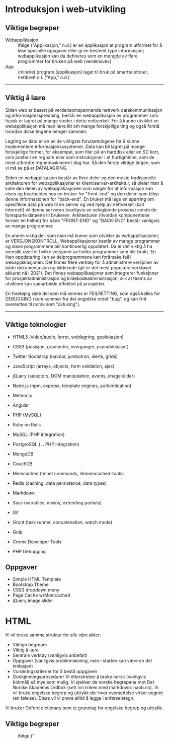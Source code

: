 # Introduksjon i web-utvikling
## Viktige begreper
<dl>
<dt>Webapplikasjon</dt>
<dd>ifølge ("Applikasjon," n.d.) er en applikasjon et program utformet for å løse spesielle oppgaver eller gi en bestemt type informasjon; webapplikasjon kan da defineres som en mengde av flere programmer for bruken på web (verdensvev)</dd>

<dt>App</dt>
<dd>(mindre) program (applikasjon) laget til bruk på smarttelefoner, nettbrett o.l. ("App," n.d.)</dd>
<dl>

---
## Viktig å lære

Siden web er basert på verdensomspennende nettverk datakommunikasjon og informasjonsspredning, består en webapplikasjon av programmer som fysisk er lagret på mange steder i dette nettverket. For å kunne utviklet en webapplikasjon må man lære litt om mange forskjellige ting og også forstå hvordan disse tingene henger sammen. 

Lagring av data er en av de viktigste forutsetningene for å kunne implementere informasjonsssystemer. Data kan bli lagret på mange forskjellige former, for eksempel, som filer på en harddisk eller en SD kort, som poster i en regnark eller som instruksjoner i et hurtigminne, som de mest utbredte regnemaskinene i dag har. Så den første viktige tingen, som vi må se på er DATALAGRING. 

Siden en webapplikasjon består av flere deler og den meste tradisjonelle arkitekturen for webapplikasjoner er klient/server-arkitektur, så pleier man å kalle den delen av webapplikasjonen som sørger for at informasjon kan vises og bearbeides hos en bruker for "front-end" og den delen som tilbyr denne informasjonen for "back-end". En bruker må lage en spørring om spesifikke data på web til en server og ved hjelp av nettverket (kalt Internett) vil denne serveren (vanligvis en selvgående prosess) sende de forespurte dataene til brukeren. Arkitekturen (hvordan komponentene former en helhet) for både "FRONT-END" og "BACK-END" består vanligvis av mange programmer.  

En annen viktig del, som man må kunne som utvikler av webapplikasjoner, er VERSJONSKONTROLL. Webapplikasjoner består av mange programmer og disse programmene blir kontinuerlig oppdatert. Da er det viktig å ha oversikt overfor hvilke versjoner av hvilke programmer som blir brukt. En liten oppdatering i en av delprogrammene kan forårsake feil i webapplikasjonen. Det finnes flere verktøy for å administrere versjoner av både dokumentasjon og kildekode (git er det mest populære verktøyet akkurat nå i 2021). Det finnes webapplikasjoner som integrerer funksjoner for prosjektadministrasjon og kildekodeadministrasjon, slik at teams av utviklere kan samarbeide effektivt på prosjekter.

En foreløpig siste del som må nevnes er FEILRETTING, som også kalles for DEBUGGING (som kommer fra det engelske ordet "bug", og kan fritt oversettes til norsk som "avlusing").
 
---

## Viktige teknologier

* HTML5 (video/audio, lerret, weblagring, geolokasjon)
* CSS3 (posisjon, gradienter, overganger, pseudoklasser)
* Twitter Bootstrap (navbar, jumbotron, alerts, grids)
* JavaScript (arrays, objects, form validation, ajax)
* jQuery (selectors, DOM manipulation, events, image slider)

* Node.js (npm, express, template engines, authentication)
* Meteor.js
* Angular
* PHP (MySQL)
* Ruby on Rails

* MySQL (PHP integration)
* PostgreSQL (... PHP integration)
* MongoDB
* CouchDB

* Memcached (telnet commands, libmemcached-tools)
* Redis (caching, data persistence, data types)
* Markdown
* Sass (variables, mixins, extending partials)

* Git
* Grunt (task runner, concatenation, watch mode)
* Gulp
* Crome Developer Tools
* PHP Debugging

## Oppgaver
* Simple HTML Template
* Bootstrap Theme
* CSS3 dropdown meny
* Page Cache w/Memcached
* jQuery image slider

# HTML
Vi vil bruke samme struktur for alle våre økter:
* Viktige begreper
* Viktig å lære
* Sentrale verktøy (vanligvis anbefalt)
* Oppgaver (vanligvis problemløsning, men i starten kan være en del imitasjon)
* Vurderingskriterier for å bestå oppgaven
* Godkjenningsprosedurer
Vi etterstreber å bruke norsk (vanligvis bokmål) så mye som mulig. Vi sjekker de norske begrepene mot Det Norske Akademis Ordbok (sett inn linken med markdown: naob.no). Vi vil bruke engelske begrep og uttrykk der hvor oversettelse virker uegnet (en følelse). Disse vil vi prøve alltid å legge i anførselstegn. 

Vi bruker Oxford dictionary som et grunnlag for engelske begrep og uttrykk.

## Viktige begreper
<dl>
<dt><BEGREPA></dt>
<dd>ifølge ("<TITLE>," n.d.) ... </dd>

<dt><BEGREPB></dt>
<dd> ("<TITLE>," n.d.)</dd>
<dl>

## Viktig å vite
HyperText Markup Language er en "markup" språk og ikke et programmeringsspråk.

Dynamiske deler i webapplikasjoner er vanligvis implementert i JavaScript. "Vanligvis" 

HTML består av tagger, som opprinnelig var tenkt for å lage tekstfiler/dokumenter, som et program kan "parse" og generere grafiske elementer som kan vises på skjermen. 
```html
<b>Dette er et fet skrift</b>
<h1> - <h6> 
<a>
<img>
```
## Notater (rå): 
* Anbefalte tekstbehandlere: Notepad++ under Windows 10 og SublimeText under macOS anbefales i begynnelsen. Ellers finnes det flere IDE, som vi vil anbefale i løpet av studier, som Visual Studio Code og IntelliJ (det finnes mange flere og dere kan bruke den dere ønsker). 

# Referanser

App. (n.d). In Det Norske Akademis Ordbok. Retreived May 7, 2021, from https://naob.no/ordbok/app

Applikasjon. (n.d). In Det Norske Akademis Ordbok. Retrieved May 7, 2021, from https://naob.no/ordbok/applikasjon 
